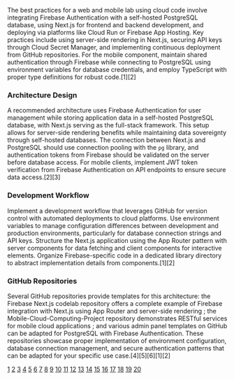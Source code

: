The best practices for a web and mobile lab using cloud code involve integrating Firebase Authentication with a self-hosted PostgreSQL database, using Next.js for frontend and backend development, and deploying via platforms like Cloud Run or Firebase App Hosting. Key practices include using server-side rendering in Next.js, securing API keys through Cloud Secret Manager, and implementing continuous deployment from GitHub repositories. For the mobile component, maintain shared authentication through Firebase while connecting to PostgreSQL using environment variables for database credentials, and employ TypeScript with proper type definitions for robust code.[1][2]

### Architecture Design
A recommended architecture uses Firebase Authentication for user management while storing application data in a self-hosted PostgreSQL database, with Next.js serving as the full-stack framework. This setup allows for server-side rendering benefits while maintaining data sovereignty through self-hosted databases. The connection between Next.js and PostgreSQL should use connection pooling with the `pg` library, and authentication tokens from Firebase should be validated on the server before database access. For mobile clients, implement JWT token verification from Firebase Authentication on API endpoints to ensure secure data access.[2][3]

### Development Workflow
Implement a development workflow that leverages GitHub for version control with automated deployments to cloud platforms. Use environment variables to manage configuration differences between development and production environments, particularly for database connection strings and API keys. Structure the Next.js application using the App Router pattern with server components for data fetching and client components for interactive elements. Organize Firebase-specific code in a dedicated library directory to abstract implementation details from components.[1][2]

### GitHub Repositories
Several GitHub repositories provide templates for this architecture: the Firebase Next.js codelab repository offers a complete example of Firebase integration with Next.js using App Router and server-side rendering ; the Mobile-Cloud-Computing-Project repository demonstrates RESTful services for mobile cloud applications ; and various admin panel templates on GitHub can be adapted for PostgreSQL with Firebase Authentication. These repositories showcase proper implementation of environment configuration, database connection management, and secure authentication patterns that can be adapted for your specific use case.[4][5][6][1][2]

[1](https://firebase.google.com/codelabs/firebase-nextjs)
[2](https://codelabs.developers.google.com/codelabs/deploy-application-with-database/cloud-sql-nextjs)
[3](https://www.reddit.com/r/Firebase/comments/lk7luq/how_can_i_use_postgresql_with_firebase_auth/)
[4](https://github.com/topics/cloud-application)
[5](https://github.com/topics/mobile-app)
[6](https://github.com/luispdm/Mobile-Cloud-Computing-Project)
[7](https://firebase.google.com/docs/hosting/frameworks/nextjs)
[8](https://www.reddit.com/r/Firebase/comments/1eh5dgj/i_wrote_a_detailed_guide_for_setting_up_a_nextjs/)
[9](https://blogs.purecode.ai/blogs/nextjs-firebase)
[10](https://codelabs.developers.google.com/codelabs/how-to-deploy-github-cloud-run-using-cloud-build)
[11](https://www.youtube.com/watch?v=qb2Ug9Yoatg)
[12](https://www.youtube.com/watch?v=0icDNqpkEU0&vl=en)
[13](https://www.jetadmin.io/templates/firebase-auth-admin-panel)
[14](https://stackoverflow.com/questions/78158515/cant-read-data-from-a-db-in-a-nextjs-firebase-app)
[15](https://www.jetadmin.io/firebase-admin-panel)
[16](https://stackoverflow.com/questions/37482366/is-it-safe-to-expose-firebase-apikey-to-the-public)
[17](https://uibakery.io/templates/firebase-admin-panel)
[18](https://www.dronahq.com/templates/Postgresql-Admin-Panel/)
[19](https://github.com/features/codespaces)
[20](https://www.appsmith.com/use-case/firebase-admin-panel)

